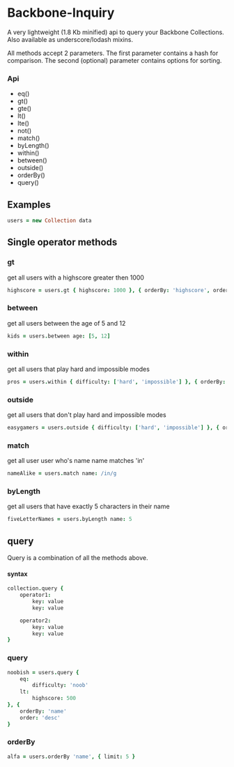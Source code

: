 # Backbone-Inquiry

A very lightweight (1.8 Kb minified) api to query your Backbone Collections. Also available as underscore/lodash mixins.


All methods accept 2 parameters. The first parameter contains a hash for comparison. The second (optional) parameter contains options for sorting.

### Api

* eq()
* gt()
* gte()
* lt()
* lte()
* not()
* match()
* byLength()
* within()
* between()
* outside()
* orderBy()
* query()


## Examples


```coffeescript
users = new Collection data
```

## Single operator methods

### gt

get all users with a highscore greater then 1000

```coffeescript
highscore = users.gt { highscore: 1000 }, { orderBy: 'highscore', order: 'desc' }
```


### between

get all users between the age of 5 and 12

```coffeescript
kids = users.between age: [5, 12]
```

### within

get all users that play hard and impossible modes

```coffeescript
pros = users.within { difficulty: ['hard', 'impossible'] }, { orderBy: 'age', order: 'asc', limit: 5 }
```

### outside

get all users that don't play hard and impossible modes

```coffeescript
easygamers = users.outside { difficulty: ['hard', 'impossible'] }, { orderBy: 'highscore', order: 'desc', limit: 5 }
```

### match

get all user user who's name name matches 'in'

```coffeescript
nameAlike = users.match name: /in/g
```

### byLength

get all users that have exactly 5 characters in their name

```coffeescript
fiveLetterNames = users.byLength name: 5
```


## query
Query is a combination of all the methods above.

#### syntax
```coffeescript
collection.query {
    operator1:
        key: value
        key: value

    operator2:
        key: value
        key: value
}
```

### query
```coffeescript
noobish = users.query {
    eq:
        difficulty: 'noob'
    lt:
        highscore: 500
}, {
    orderBy: 'name'
    order: 'desc'
}
```

### orderBy
```coffeescript
alfa = users.orderBy 'name', { limit: 5 }
```
